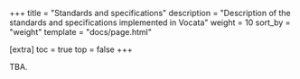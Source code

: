 +++
title = "Standards and specifications"
description = "Description of the standards and specifications implemented in Vocata"
weight = 10
sort_by = "weight"
template = "docs/page.html"

[extra]
toc = true
top = false
+++

TBA.
